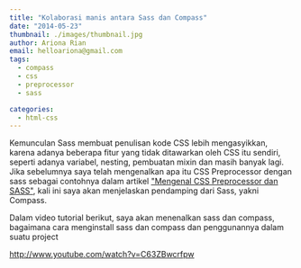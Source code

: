```yaml
---
title: "Kolaborasi manis antara Sass dan Compass"
date: "2014-05-23"
thumbnail: ./images/thumbnail.jpg
author: Ariona Rian
email: helloariona@gmail.com
tags: 
  - compass
  - css
  - preprocessor
  - sass

categories: 
  - html-css
---
```


Kemunculan Sass membuat penulisan kode CSS lebih mengasyikkan, karena adanya beberapa fitur yang tidak ditawarkan oleh CSS itu sendiri, seperti adanya variabel, nesting, pembuatan mixin dan masih banyak lagi. Jika sebelumnya saya telah mengenalkan apa itu CSS Preprocessor dengan sass sebagai contohnya dalam artikel ["Mengenal CSS Preprocessor dan SASS"](/mengenal-css-preprocessors-dan-sass/ "Mengenal CSS Preprocessors dan SASS"), kali ini saya akan menjelaskan pendamping dari Sass, yakni Compass.

Dalam video tutorial berikut, saya akan menenalkan sass dan compass, bagaimana cara menginstall sass dan compass dan penggunannya dalam suatu project

http://www.youtube.com/watch?v=C63ZBwcrfpw
